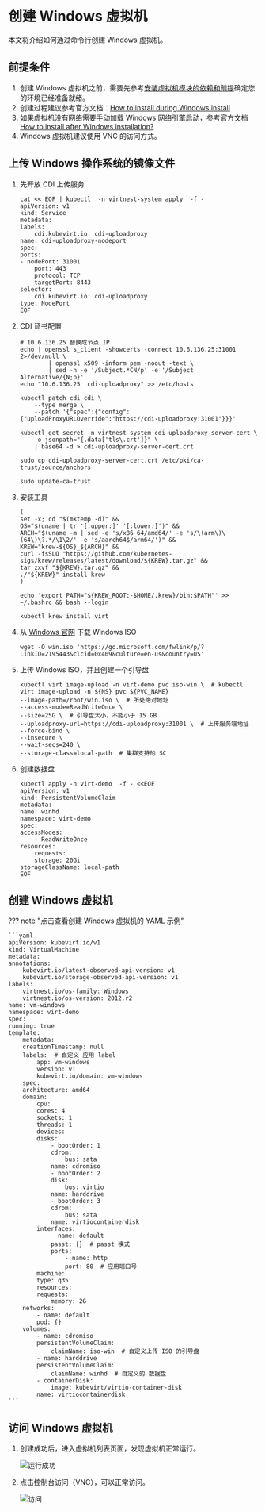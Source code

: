 # 创建 Windows 虚拟机

本文将介绍如何通过命令行创建 Windows 虚拟机。

## 前提条件

1. 创建 Windows 虚拟机之前，需要先参考[安装虚拟机模块的依赖和前提](../install/install-dependency.md)确定您的环境已经准备就绪。
2. 创建过程建议参考官方文档：[How to install during Windows install](https://kubevirt.io/user-guide/virtual_machines/windows_virtio_drivers/#how-to-install-during-windows-install)
3. 如果虚拟机没有网络需要手动加载 Windows 网络引擎启动，参考官方文档 [How to install after Windows installation?](https://kubevirt.io/user-guide/virtual_machines/windows_virtio_drivers/#how-to-install-after-windows-install)
4. Windows 虚拟机建议使用 VNC 的访问方式。

## 上传 Windows 操作系统的镜像文件

1. 先开放 CDI 上传服务

    ```shell
    cat << EOF | kubectl  -n virtnest-system apply  -f -
    apiVersion: v1
    kind: Service
    metadata:
    labels:
        cdi.kubevirt.io: cdi-uploadproxy
    name: cdi-uploadproxy-nodeport
    spec:
    ports:
    - nodePort: 31001
        port: 443
        protocol: TCP
        targetPort: 8443
    selector:
        cdi.kubevirt.io: cdi-uploadproxy
    type: NodePort
    EOF
    ```

2. CDI 证书配置
   
    ```shell
    # 10.6.136.25 替换成节点 IP
    echo | openssl s_client -showcerts -connect 10.6.136.25:31001 2>/dev/null \
            | openssl x509 -inform pem -noout -text \
            | sed -n -e '/Subject.*CN/p' -e '/Subject Alternative/{N;p}'
    echo "10.6.136.25  cdi-uploadproxy" >> /etc/hosts
    
    kubectl patch cdi cdi \
        --type merge \
        --patch '{"spec":{"config":{"uploadProxyURLOverride":"https://cdi-uploadproxy:31001"}}}'
    
    kubectl get secret -n virtnest-system cdi-uploadproxy-server-cert \
        -o jsonpath="{.data['tls\.crt']}" \
        | base64 -d > cdi-uploadproxy-server-cert.crt
    
    sudo cp cdi-uploadproxy-server-cert.crt /etc/pki/ca-trust/source/anchors
    
    sudo update-ca-trust
    ```

3. 安装工具

   ```shell
   (
   set -x; cd "$(mktemp -d)" &&
   OS="$(uname | tr '[:upper:]' '[:lower:]')" &&
   ARCH="$(uname -m | sed -e 's/x86_64/amd64/' -e 's/\(arm\)\(64\)\?.*/\1\2/' -e 's/aarch64$/arm64/')" &&
   KREW="krew-${OS}_${ARCH}" &&
   curl -fsSLO "https://github.com/kubernetes-sigs/krew/releases/latest/download/${KREW}.tar.gz" &&
   tar zxvf "${KREW}.tar.gz" &&
   ./"${KREW}" install krew
   )
   
   echo 'export PATH="${KREW_ROOT:-$HOME/.krew}/bin:$PATH"' >> ~/.bashrc && bash --login
   
   kubectl krew install virt
   ```

4. 从 [Windows 官网](https://www.microsoft.com/en-us/evalcenter/download-windows-server-2012-r2) 下载 Windows ISO

    ```shell
    wget -O win.iso 'https://go.microsoft.com/fwlink/p/?LinkID=2195443&clcid=0x409&culture=en-us&country=US'
    ```

5. 上传 Windows ISO，并且创建一个引导盘

    ```shell
    kubectl virt image-upload -n virt-demo pvc iso-win \  # kubectl  virt image-upload -n ${NS} pvc ${PVC_NAME}
    --image-path=/root/win.iso \  # 所处绝对地址
    --access-mode=ReadWriteOnce \
    --size=25G \  # 引导盘大小，不能小于 15 GB
    --uploadproxy-url=https://cdi-uploadproxy:31001 \  # 上传服务端地址
    --force-bind \
    --insecure \
    --wait-secs=240 \
    --storage-class=local-path  # 集群支持的 SC
    ```

6. 创建数据盘

    ```shell
    kubectl apply -n virt-demo  -f - <<EOF
    apiVersion: v1
    kind: PersistentVolumeClaim
    metadata:
    name: winhd
    namespace: virt-demo
    spec:
    accessModes:
        - ReadWriteOnce
    resources:
        requests:
        storage: 20Gi
    storageClassName: local-path
    EOF
    ```

## 创建 Windows 虚拟机

??? note "点击查看创建 Windows 虚拟机的 YAML 示例"

    ```yaml
    apiVersion: kubevirt.io/v1
    kind: VirtualMachine
    metadata:
    annotations:
        kubevirt.io/latest-observed-api-version: v1
        kubevirt.io/storage-observed-api-version: v1
    labels:
        virtnest.io/os-family: Windows
        virtnest.io/os-version: 2012.r2
    name: vm-windows
    namespace: virt-demo
    spec:
    running: true
    template:
        metadata:
        creationTimestamp: null
        labels:  # 自定义 应用 label
            app: vm-windows
            version: v1
            kubevirt.io/domain: vm-windows
        spec:
        architecture: amd64
        domain:
            cpu:
            cores: 4
            sockets: 1
            threads: 1
            devices:
            disks:
                - bootOrder: 1
                cdrom:
                    bus: sata
                name: cdromiso
                - bootOrder: 2
                disk:
                    bus: virtio
                name: harddrive
                - bootOrder: 3
                cdrom:
                    bus: sata
                name: virtiocontainerdisk
            interfaces:
                - name: default
                passt: {}  # passt 模式
                ports:
                    - name: http
                    port: 80  # 应用端口号
            machine:
            type: q35
            resources:
            requests:
                memory: 2G
        networks:
            - name: default
            pod: {}
        volumes:
            - name: cdromiso
            persistentVolumeClaim:
                claimName: iso-win  # 自定义上传 ISO 的引导盘
            - name: harddrive
            persistentVolumeClaim:
                claimName: winhd  # 自定义的 数据盘
            - containerDisk:
                image: kubevirt/virtio-container-disk
            name: virtiocontainerdisk
    ```
## 访问 Windows 虚拟机

1. 创建成功后，进入虚拟机列表页面，发现虚拟机正常运行。

    ![运行成功](../images/window01.png)

2. 点击控制台访问（VNC），可以正常访问。

    ![访问](../images/windows-vnc.png)